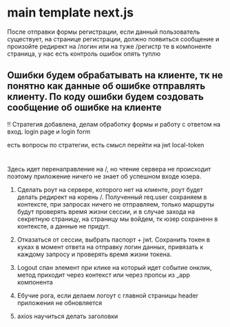 # main template next.js

После отправки формы регистрации, если данный пользователь существует, на странице регистрации, должно появиться сообщение и произойте редирект на /логин или на туже /регистр
те в компоненте страница, у нас есть контроль ошибок
опять туплю

## Ошибки будем обрабатывать на клиенте, тк не понятно как данные об ошибке отправлять клиенту. По коду ошибки будем создовать сообщение об ошибке на клиенте

!! Стратегия добавлена, делам обработку формы и работу с ответом на вход. login page и login form

есть вопросы по стратегии, есть смысл перейти на jwt
local-token

#

Здесь идет перенаправление на /, но чтение сервера не происходит поэтому приложение ничего не знает об успешном входе юзера.

1. Сделать роут на сервере, которого нет на клиенте, роут будет делать редирект на корень /. Полученный req.user сохраняем в контексте, при запросах ничего не отправляем, только маршруты будут проверять время жизни сессии, и в случае захода на секретную страницу, на страницу мы войдем, тк юзер сохраненн в контексте, а данные не придут.
2. Отказаться от сессии, выбрать паспорт + jwt. Сохранить токен в куках в момент ответа на отправку логин данных, привязать к каждому запросу и проверять время жизни токена.

3. Logout спан элемент при клике на который идет событие онклик, метод приходит через контекст или через пропсы из \_app компонента

4. Ебучие рога, если делаем логоут с главной страницы header приложения не обновляется

5. axios научиться делать заголовки

